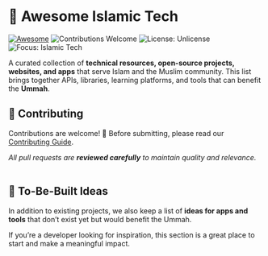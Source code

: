 # 🌙 Awesome Islamic Tech
[![Awesome](https://awesome.re/badge.svg)](https://awesome.re) 
![Contributions Welcome](https://img.shields.io/badge/contributions-welcome-brightgreen.svg) 
![License: Unlicense](https://img.shields.io/badge/license-Unlicense-blue.svg) 
![Focus: Islamic Tech](https://img.shields.io/badge/focus-Islamic%20Tech-8A2BE2.svg) 

A curated collection of **technical resources, open-source projects, websites, and apps** that serve Islam and the Muslim community.
This list brings together APIs, libraries, learning platforms, and tools that can benefit the **Ummah**.

## 🤲 Contributing

Contributions are welcome! 🎉
Before submitting, please read our [Contributing Guide](https://github.com/marzzuki/awesome-islamic-tech/blob/main/CONTRIBUTING.md).

<em> All pull requests are **reviewed carefully** to maintain quality and relevance.</em>
<br>
<br>


## 🚀 To-Be-Built Ideas

In addition to existing projects, we also keep a list of **ideas for apps and tools** that don’t exist yet but would benefit the Ummah.

If you’re a developer looking for inspiration, this section is a great place to start and make a meaningful impact.
